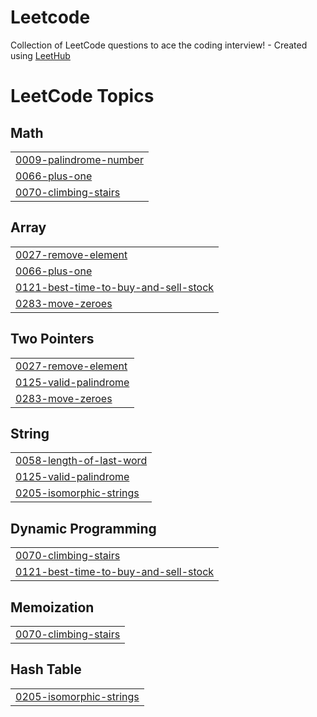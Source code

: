# Leetcode
Collection of LeetCode questions to ace the coding interview! - Created using [LeetHub](https://github.com/QasimWani/LeetHub)

<!---LeetCode Topics Start-->
# LeetCode Topics
## Math
|  |
| ------- |
| [0009-palindrome-number](https://github.com/priyansh21112002/Leetcode/tree/master/0009-palindrome-number) |
| [0066-plus-one](https://github.com/priyansh21112002/Leetcode/tree/master/0066-plus-one) |
| [0070-climbing-stairs](https://github.com/priyansh21112002/Leetcode/tree/master/0070-climbing-stairs) |
## Array
|  |
| ------- |
| [0027-remove-element](https://github.com/priyansh21112002/Leetcode/tree/master/0027-remove-element) |
| [0066-plus-one](https://github.com/priyansh21112002/Leetcode/tree/master/0066-plus-one) |
| [0121-best-time-to-buy-and-sell-stock](https://github.com/priyansh21112002/Leetcode/tree/master/0121-best-time-to-buy-and-sell-stock) |
| [0283-move-zeroes](https://github.com/priyansh21112002/Leetcode/tree/master/0283-move-zeroes) |
## Two Pointers
|  |
| ------- |
| [0027-remove-element](https://github.com/priyansh21112002/Leetcode/tree/master/0027-remove-element) |
| [0125-valid-palindrome](https://github.com/priyansh21112002/Leetcode/tree/master/0125-valid-palindrome) |
| [0283-move-zeroes](https://github.com/priyansh21112002/Leetcode/tree/master/0283-move-zeroes) |
## String
|  |
| ------- |
| [0058-length-of-last-word](https://github.com/priyansh21112002/Leetcode/tree/master/0058-length-of-last-word) |
| [0125-valid-palindrome](https://github.com/priyansh21112002/Leetcode/tree/master/0125-valid-palindrome) |
| [0205-isomorphic-strings](https://github.com/priyansh21112002/Leetcode/tree/master/0205-isomorphic-strings) |
## Dynamic Programming
|  |
| ------- |
| [0070-climbing-stairs](https://github.com/priyansh21112002/Leetcode/tree/master/0070-climbing-stairs) |
| [0121-best-time-to-buy-and-sell-stock](https://github.com/priyansh21112002/Leetcode/tree/master/0121-best-time-to-buy-and-sell-stock) |
## Memoization
|  |
| ------- |
| [0070-climbing-stairs](https://github.com/priyansh21112002/Leetcode/tree/master/0070-climbing-stairs) |
## Hash Table
|  |
| ------- |
| [0205-isomorphic-strings](https://github.com/priyansh21112002/Leetcode/tree/master/0205-isomorphic-strings) |
<!---LeetCode Topics End-->